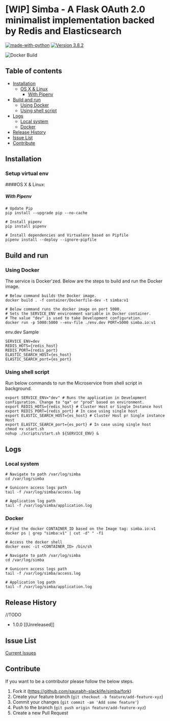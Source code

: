 # [WIP] Simba - A Flask OAuth 2.0 minimalist implementation backed by Redis and Elasticsearch

[![made-with-python](https://img.shields.io/badge/Made%20with-Python-1f425f.svg?style=plastic&color=brightgreen)](https://www.python.org/) [![Version 3.8.2](https://img.shields.io/badge/python-3.8.2-blue.svg?style=plastic&color=brightgreen)](https://www.python.org/downloads/release/python-382/)

![Docker Build](https://github.com/saurabh-slacklife/simba/workflows/Docker%20Build/badge.svg)

## Table of contents
* [Installation](#Installation)
    * [OS X & Linux](#os-x-&-linux)
        *  [With Pipenv](#with-pipenv)
* [Build and run](#Build-and-run)
    * [Using Docker](#Using-Docker)
    * [Using shell script](#Using-shell-script)
* [Logs](#logs)
    * [Local system](#local-system)
    * [Docker](#docker)
* [Release History](#Release-History)
* [Issue List](#issue-list)
* [Contribute](#Contribute)

## Installation

### Setup virtual env

####OS X & Linux:

##### With Pipenv

```shell script
# Update Pip
pip install --upgrade pip --no-cache

# Install pipenv
pip install pipenv

# Install dependencies and Virtualenv based on Pipfile
pipenv install --deploy --ignore-pipfile
```

## Build and run

### Using Docker

The service is Docker'zed. Below are the steps to build and run the Docker image.

```shell script
# Below command builds the Docker image.
docker build . -f container/Dockerfile-dev -t simba:v1

# Below command runs the docker image on port 5000.
# Sets the SERVICE_ENV environment variable in Docker container.
# The value "dev" is used to take Development configuration.
docker run -p 5000:5000 --env-file ./env.dev PORT=5000 simba.io:v1

```

env.dev Sample
```.env
SERVICE_ENV=dev
REDIS_HOTS={redis_host}
REDIS_PORT={redis_port}
ELASTIC_SEARCH_HOST={es_host}
ELASTIC_SEARCH_port={es_port}
```

### Using shell script

Run below commands to run the Microservice from shell script in background.

```shell script
export SERVICE_ENV="dev" # Runs the application in Development configuration. Change to "qa" or "prod" based on environment.
export REDIS_HOTS={redis_host} # Cluster Host or Single Instance host
export REDIS_PORT={redis_port} # In case using single host
export ELASTIC_SEARCH_HOST={es_host} # Cluster Host pr Single instance Host
export ELASTIC_SEARCH_port={es_port} # In case using single host
chmod +x start.sh
nohup ./scripts/start.sh ${SERVICE_ENV} &
```

## Logs

### Local system
```shell script
# Navigate to path /var/log/simba
cd /var/log/simba

# Gunicorn access logs path
tail -f /var/log/simba/access.log

# Application log path
tail -f /var/log/simba/application.log
```

### Docker
```shell script
# Find the docker CONTAINER_ID based on the Image tag: simba.io:v1
docker ps | grep "simba:v1" | cut -d" " -f1

# Access the docker shell
docker exec -it <CONTAINER_ID> /bin/sh

# Navigate to path /var/log/simba
cd /var/log/simba

# Gunicorn access logs path
tail -f /var/log/simba/access.log

# Application log path
tail -f /var/log/simba/application.log
```

## Release History
//TODO
* 1.0.0
[[Unreleased]]

## Issue List
[Current Issues](https://github.com/saurabh-slacklife/simba/issues)

## Contribute

If you want to be a contributor please follow the below steps.

1. Fork it (<https://github.com/saurabh-slacklife/simba/fork>)
2. Create your feature branch (`git checkout -b feature/add-feature-xyz`)
3. Commit your changes (`git commit -am 'Add some feature'`)
4. Push to the branch (`git push origin feature/add-feature-xyz`)
5. Create a new Pull Request